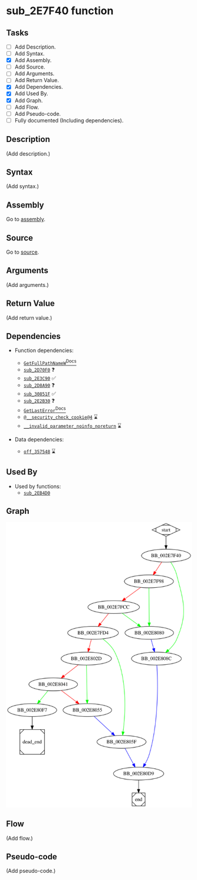 # sub_2E7F40 function

## Tasks

- [ ] Add Description.
- [ ] Add Syntax.
- [X] Add Assembly.
- [ ] Add Source.
- [ ] Add Arguments.
- [ ] Add Return Value.
- [X] Add Dependencies.
- [X] Add Used By.
- [X] Add Graph.
- [ ] Add Flow.
- [ ] Add Pseudo-code.
- [ ] Fully documented (Including dependencies).

## Description

(Add description.)

## Syntax

(Add syntax.)

## Assembly

Go to [assembly](../asm/sub_2E7F40.asm).

## Source

Go to [source](../cc/sub_2E7F40.cc).

## Arguments

(Add arguments.)

## Return Value

(Add return value.)

## Dependencies

* Function dependencies:
  * [`GetFullPathNameW`<sup>Docs</sup>](https://docs.microsoft.com/en-us/windows/win32/api/fileapi/nf-fileapi-getfullpathnamew)
  * [`sub_2D70F0`](sub_2D70F0.md) ❓
  * [`sub_2E3C90`](sub_2E3C90.md) ✅
  * [`sub_2D8A90`](sub_2D8A90.md) ❓
  * [`sub_30851F`](sub_30851F.md) ✅
  * [`sub_2E2B30`](sub_2E2B30.md) ❓
  * [`GetLastError`<sup>Docs</sup>](https://docs.microsoft.com/en-us/windows/win32/api/errhandlingapi/nf-errhandlingapi-getlasterror)
  * [`@__security_check_cookie@4`](@__security_check_cookie@4.md) ⌛
  * [`__invalid_parameter_noinfo_noreturn`](__invalid_parameter_noinfo_noreturn.md) ⌛

* Data dependencies:
  * [`off_357548`](off_357548.md) ⌛

## Used By

* Used by functions:
  * [`sub_2EB4D0`](sub_2EB4D0.md)

## Graph

![sub_2E7F40 Graph](../svg/sub_2E7F40.svg "sub_2E7F40 Graph")

## Flow

(Add flow.)

## Pseudo-code

(Add pseudo-code.)
